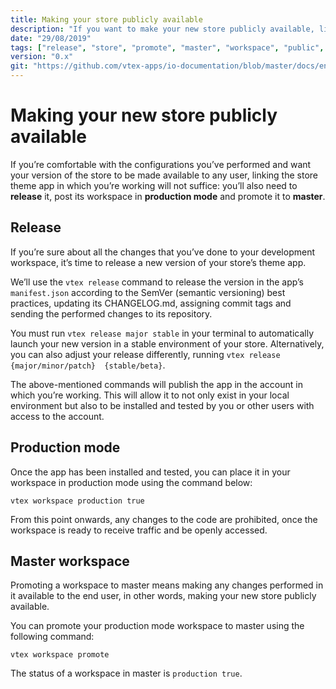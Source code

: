 ```yaml
---
title: Making your store publicly available
description: "If you want to make your new store publicly available, linking it will not suffice. Learn in this recipe the step by step on how to make your new configurations finally available to the end user."
date: "29/08/2019"
tags: ["release", "store", "promote", "master", "workspace", "public", "available"]
version: "0.x"
git: "https://github.com/vtex-apps/io-documentation/blob/master/docs/en/Recipes/store/abTest.md"
---
```


# Making your new store publicly available

If you’re comfortable with the configurations you’ve performed and want your version of the store to be made available to any user, linking the store theme app in which you’re working will not suffice: you’ll also need to **release** it, post its workspace in **production mode** and promote it to **master**.

## Release

If you’re sure about all the changes that you’ve done to your development workspace, it’s time to release a new version of your store’s theme app.

We’ll use the `vtex release` command to release the version in the app’s `manifest.json` according to the SemVer (semantic versioning) best practices, updating its CHANGELOG.md, assigning commit tags and sending the performed changes to its repository.

You must run `vtex release major stable` in your terminal to automatically launch your new version in a stable environment of your store. Alternatively, you can also adjust your release differently, running `vtex release {major/minor/patch}  {stable/beta}`.

The above-mentioned commands will publish the app in the account in which you’re working. This will allow it to not only exist in your local environment but also to be installed and tested by you or other users with access to the account.

## Production mode

Once the app has been installed and tested, you can place it in your workspace in production mode using the command below:

`vtex workspace production true`

From this point onwards, any changes to the code are prohibited, once the workspace is ready to receive traffic and be openly accessed.

## Master workspace

Promoting a workspace to master means making any changes performed in it available to the end user, in other words, making your new store publicly available.

You can promote your production mode workspace to master using the following command:

`vtex workspace promote`

<div class=“alert alert-info”>
The status of a workspace in master is  <code>production true</code>.
</div>

